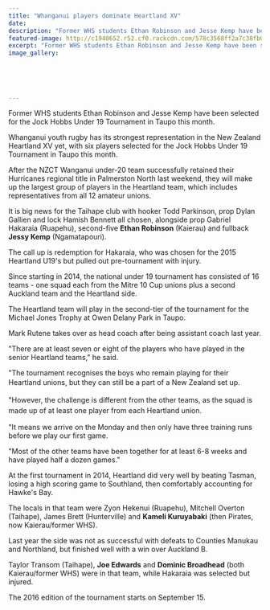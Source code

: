 ```yaml
---
title: "Whanganui players dominate Heartland XV"
date: 
description: "Former WHS students Ethan Robinson and Jesse Kemp have been selected for the Jock Hobbs Under 19 Tournament in Taupo this month, Wanganui Chronicle 1/9/16..."
featured-image: http://c1940652.r52.cf0.rackcdn.com/578c3568ff2a7c38fb00089d/Photo-of-RUGBY-BALL.jpg
excerpt: "Former WHS students Ethan Robinson and Jesse Kemp have been selected for the Jock Hobbs Under 19 Tournament in Taupo this month."
image_gallery:
    
    
    
    
    
---
```


<p>Former WHS students Ethan Robinson and Jesse Kemp have been selected for the Jock Hobbs Under 19 Tournament in Taupo this month.</p>
<p>Whanganui youth rugby has its strongest representation in the New Zealand Heartland XV yet, with six players selected for the Jock Hobbs Under 19 Tournament in Taupo this month.</p>
<p>After the NZCT Wanganui under-20 team successfully retained their Hurricanes regional title in Palmerston North last weekend, they will make up the largest group of players in the Heartland team, which includes representatives from all 12 amateur unions.</p>
<p>It is big news for the Taihape club with hooker Todd Parkinson, prop Dylan Gallien and lock Hamish Bennett all chosen, alongside prop Gabriel Hakaraia (Ruapehu), second-five <strong>Ethan Robinson</strong> (Kaierau) and fullback <strong>Jessy Kemp</strong> (Ngamatapouri).</p>
<p>The call up is redemption for Hakaraia, who was chosen for the 2015 Heartland U19's but pulled out pre-tournament with injury.</p>
<p>Since starting in 2014, the national under 19 tournament has consisted of 16 teams - one squad each from the Mitre 10 Cup unions plus a second Auckland team and the Heartland side.</p>
<p>The Heartland team will play in the second-tier of the tournament for the Michael Jones Trophy at Owen Delany Park in Taupo.</p>
<p>Mark Rutene takes over as head coach after being assistant coach last year.</p>
<p>"There are at least seven or eight of the players who have played in the senior Heartland teams," he said.</p>
<p>"The tournament recognises the boys who remain playing for their Heartland unions, but they can still be a part of a New Zealand set up.<span style="line-height: 1.5;">&nbsp;</span></p>
<p><span style="line-height: 1.5;">"However, the challenge is different from the other teams, as the squad is made up of at least one player from each Heartland union.</span></p>
<p>"It means we arrive on the Monday and then only have three training runs before we play our first game.</p>
<p>"Most of the other teams have been together for at least 6-8 weeks and have played half a dozen games."</p>
<p>At the first tournament in 2014, Heartland did very well by beating Tasman, losing a high scoring game to Southland, then comfortably accounting for Hawke's Bay.</p>
<p>The locals in that team were Zyon Hekenui (Ruapehu), Mitchell Overton (Taihape), James Brett (Hunterville) and <strong>Kameli Kuruyabaki</strong> (then Pirates, now Kaierau/former WHS).</p>
<p>Last year the side was not as successful with defeats to Counties Manukau and Northland, but finished well with a win over Auckland B.</p>
<p>Taylor Transom (Taihape), <strong>Joe Edwards</strong> and <strong>Dominic Broadhead</strong> (both Kaierau/former WHS) were in that team, while Hakaraia was selected but injured.</p>
<p>The 2016 edition of the tournament starts on September 15.</p>

